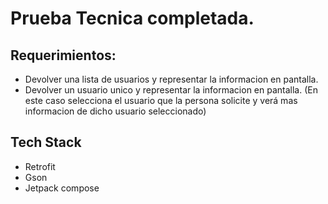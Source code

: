 # Prueba Tecnica completada.

## Requerimientos:

* Devolver una lista de usuarios y representar la informacion en pantalla.
* Devolver un usuario unico y representar la informacion en pantalla. (En este caso selecciona el usuario que la persona solicite y verá mas informacion de dicho usuario seleccionado)

## Tech Stack

* Retrofit
* Gson
* Jetpack compose
